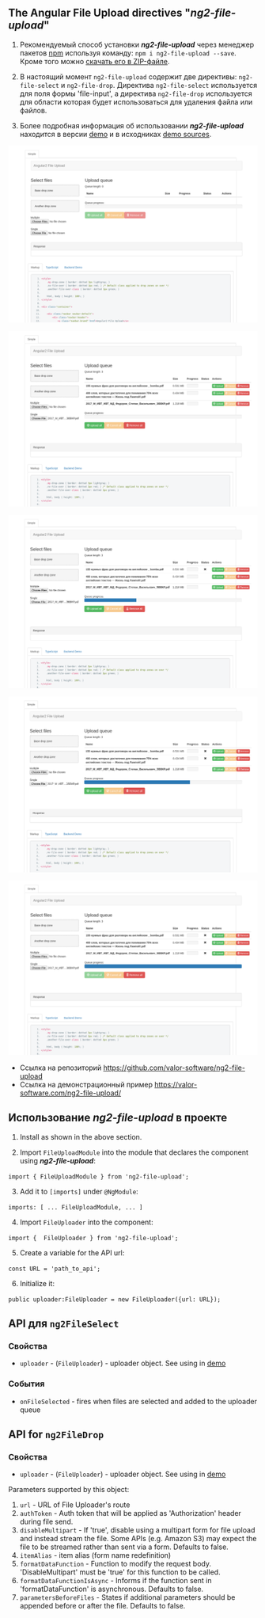 ## The Angular File Upload directives "_ng2-file-upload_"

1. Рекомендуемый способ установки ***ng2-file-upload*** через менеджер пакетов [npm](https://www.npmjs.com/search?q=ng2-file-upload) используя команду: `npm i ng2-file-upload --save`.
   Кроме того можно [скачать его в ZIP-файле](https://github.com/valor-software/ng2-file-upload/archive/master.zip).

2. В настоящий момент `ng2-file-upload` содержит две директивы: `ng2-file-select` и `ng2-file-drop`. Директива `ng2-file-select` используется для поля формы 'file-input', а директива `ng2-file-drop` используется для области которая будет использоваться для удаления файла или файлов.

3. Более подробная информация об использовании ***ng2-file-upload*** находится в версии [demo](http://valor-software.github.io/ng2-file-upload/) и в исходниках [demo sources](https://github.com/valor-software/ng2-file-upload/tree/master/demo).

![1](screenshot-1.png)

![2](screenshot-2.png)

![3](screenshot-3.png)

![4](screenshot-4.png)

![5](screenshot-5.png)

- Ссылка на репозиторий https://github.com/valor-software/ng2-file-upload
- Ссылка на демонстрационный пример https://valor-software.com/ng2-file-upload/

## Использование ***ng2-file-upload*** в проекте

1. Install as shown in the above section.

2. Import `FileUploadModule` into the module that declares the component using ***ng2-file-upload***:

```import { FileUploadModule } from 'ng2-file-upload';```

3. Add it to `[imports]` under `@NgModule`:

```imports: [ ... FileUploadModule, ... ]```

4. Import `FileUploader` into the component:

```import {  FileUploader } from 'ng2-file-upload';```

5. Create a variable for the API url:

```const URL = 'path_to_api';```

6. Initialize it:

```public uploader:FileUploader = new FileUploader({url: URL}); ```

## API для `ng2FileSelect`

### Свойства

  - `uploader` - (`FileUploader`) - uploader object. See using in [demo](https://github.com/valor-software/ng2-file-upload/blob/master/demo/components/file-upload/simple-demo.ts)

### События
 - `onFileSelected` - fires when files are selected and added to the uploader queue

## API for `ng2FileDrop`

### Свойства

  - `uploader` - (`FileUploader`) - uploader object. See using in [demo](https://github.com/valor-software/ng2-file-upload/blob/master/demo/components/file-upload/simple-demo.ts)

  Parameters supported by this object:

  1. `url` - URL of File Uploader's route
  2. `authToken` - Auth token that will be applied as 'Authorization' header during file send.
  3. `disableMultipart` - If 'true', disable using a multipart form for file upload and instead stream the file. Some APIs (e.g. Amazon S3) may expect the file to be streamed rather than sent via a form. Defaults to false.
  4. `itemAlias` - item alias (form name redefinition)
  5. `formatDataFunction` - Function to modify the request body. 'DisableMultipart' must be 'true' for this function to be called.
  6. `formatDataFunctionIsAsync` - Informs if the function sent in 'formatDataFunction' is asynchronous. Defaults to false.
  7. `parametersBeforeFiles` - States if additional parameters should be appended before or after the file. Defaults to false.
